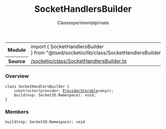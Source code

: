 
<header class="symbol-info-header"><h1 id="sockethandlersbuilder">SocketHandlersBuilder</h1><label class="symbol-info-type-label class">Class</label><label class="api-type-label experimental" title="experimental">experimental</label><label class="api-type-label private" title="private">private</label></header>
<!-- summary -->
<section class="symbol-info"><table class="is-full-width"><tbody><tr><th>Module</th><td><div class="lang-typescript"><span class="token keyword">import</span> { SocketHandlersBuilder }&nbsp;<span class="token keyword">from</span>&nbsp;<span class="token string">"@tsed/socketio/lib/class/SocketHandlersBuilder"</span></div></td></tr><tr><th>Source</th><td><a href="https://github.com/Romakita/ts-express-decorators/blob/v4.12.1/src//socketio/class/SocketHandlersBuilder.ts#L0-L0">/socketio/class/SocketHandlersBuilder.ts</a></td></tr></tbody></table></section>
<!-- overview -->


### Overview


<pre><code class="typescript-lang "><span class="token keyword">class</span> SocketHandlersBuilder <span class="token punctuation">{</span>
    <span class="token keyword">constructor</span><span class="token punctuation">(</span>provider<span class="token punctuation">:</span> <a href="#api/common/di/providerstorable"><span class="token">ProviderStorable</span></a><<span class="token keyword">any</span>><span class="token punctuation">)</span><span class="token punctuation">;</span>
    <span class="token function">build</span><span class="token punctuation">(</span>nsp<span class="token punctuation">:</span> SocketIO.Namespace<span class="token punctuation">)</span><span class="token punctuation">:</span> <span class="token keyword">void</span><span class="token punctuation">;</span>
<span class="token punctuation">}</span></code></pre>


<!-- Parameters -->

<!-- Description -->

<!-- Members -->







### Members



<div class="method-overview">
<pre><code class="typescript-lang "><span class="token function">build</span><span class="token punctuation">(</span>nsp<span class="token punctuation">:</span> SocketIO.Namespace<span class="token punctuation">)</span><span class="token punctuation">:</span> <span class="token keyword">void</span></code></pre>
</div>








